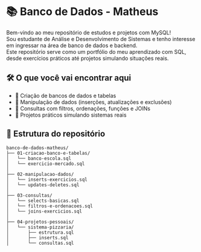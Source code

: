 # 📚 Banco de Dados - Matheus

Bem-vindo ao meu repositório de estudos e projetos com MySQL!  
Sou estudante de Análise e Desenvolvimento de Sistemas e tenho interesse em ingressar na área de banco de dados e backend.  
Este repositório serve como um portfólio do meu aprendizado com SQL, desde exercícios práticos até projetos simulando situações reais.

## 🛠️ O que você vai encontrar aqui

- 📌 Criação de bancos de dados e tabelas
- 📝 Manipulação de dados (inserções, atualizações e exclusões)
- 🔎 Consultas com filtros, ordenações, funções e JOINs
- 🧩 Projetos práticos simulando sistemas reais

## 📂 Estrutura do repositório

```plaintext
banco-de-dados-matheus/
├── 01-criacao-banco-e-tabelas/
│   └── banco-escola.sql
│   └── exercicio-mercado.sql
│
├── 02-manipulacao-dados/
│   └── inserts-exercicios.sql
│   └── updates-deletes.sql
│
├── 03-consultas/
│   └── selects-basicas.sql
│   └── filtros-e-ordenacoes.sql
│   └── joins-exercicios.sql
│
├── 04-projetos-pessoais/
│   └── sistema-pizzaria/
│       ├── estrutura.sql
│       ├── inserts.sql
│       └── consultas.sql
